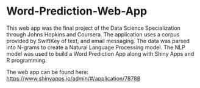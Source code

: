 # Word-Prediction-Web-App
This web app was the final project of the Data Science Specialization through Johns Hopkins and Coursera. 
The application uses a corpus provided by SwiftKey of text, and email messaging. 
The data was parsed into N-grams to create a Natural Language Processing model.
The NLP model was used to build a Word Prediction App along with Shiny Apps and R programming.


The web app can be found here: https://www.shinyapps.io/admin/#/application/78788
